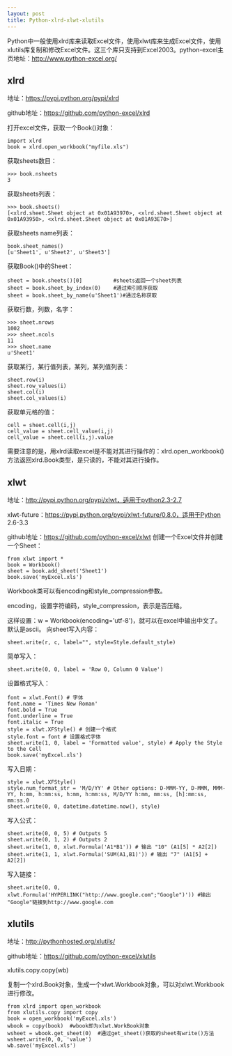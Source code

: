 ```yaml
---
layout: post 
title: Python-xlrd-xlwt-xlutils
---
```



Python中一般使用xlrd库来读取Excel文件，使用xlwt库来生成Excel文件，使用xlutils库复制和修改Excel文件。这三个库只支持到Excel2003。python-excel主页地址：http://www.python-excel.org/

xlrd
---
地址：https://pypi.python.org/pypi/xlrd

github地址：https://github.com/python-excel/xlrd

打开excel文件，获取一个Book()对象：
    
    import xlrd
    book = xlrd.open_workbook("myfile.xls")
获取sheets数目：
    
    >>> book.nsheets
    3
获取sheets列表：
    
    >>> book.sheets()
    [<xlrd.sheet.Sheet object at 0x01A93970>, <xlrd.sheet.Sheet object at 0x01A93950>, <xlrd.sheet.Sheet object at 0x01A93E70>]
获取sheets name列表：
    
    book.sheet_names()
    [u'Sheet1', u'Sheet2', u'Sheet3']
获取Book()中的Sheet：
    
    sheet = book.sheets()[0]          #sheets返回一个sheet列表
    sheet = book.sheet_by_index(0)    #通过索引顺序获取
    sheet = book.sheet_by_name(u'Sheet1')#通过名称获取
获取行数，列数，名字：

	>>> sheet.nrows
	1002
	>>> sheet.ncols
	11
	>>> sheet.name
	u'Sheet1'
获取某行，某行值列表，某列，某列值列表：

	sheet.row(i)
	sheet.row_values(i)
	sheet.col(i)
	sheet.col_values(i)
获取单元格的值：

	cell = sheet.cell(i,j)
	cell_value = sheet.cell_value(i,j)
	cell_value = sheet.cell(i,j).value

需要注意的是，用xlrd读取excel是不能对其进行操作的：xlrd.open_workbook()方法返回xlrd.Book类型，是只读的，不能对其进行操作。

xlwt
---

地址：http://pypi.python.org/pypi/xlwt，适用于python2.3-2.7

xlwt-future：https://pypi.python.org/pypi/xlwt-future/0.8.0，适用于Python 2.6-3.3

github地址：https://github.com/python-excel/xlwt
创建一个Excel文件并创建一个Sheet：

	from xlwt import *
	book = Workbook()
	sheet = book.add_sheet('Sheet1')
	book.save('myExcel.xls')

Workbook类可以有encoding和style\_compression参数。

encoding，设置字符编码，style\_compression，表示是否压缩。

这样设置：w = Workbook(encoding='utf-8')，就可以在excel中输出中文了。默认是ascii。
向sheet写入内容：

	sheet.write(r, c, label="", style=Style.default_style)

简单写入：

	sheet.write(0, 0, label = 'Row 0, Column 0 Value')

设置格式写入：

	font = xlwt.Font() # 字体
	font.name = 'Times New Roman'
	font.bold = True
	font.underline = True
	font.italic = True
	style = xlwt.XFStyle() # 创建一个格式
	style.font = font # 设置格式字体
	sheet.write(1, 0, label = 'Formatted value', style) # Apply the Style to the Cell
	book.save('myExcel.xls')

写入日期：

	style = xlwt.XFStyle()
	style.num_format_str = 'M/D/YY' # Other options: D-MMM-YY, D-MMM, MMM-YY, h:mm, h:mm:ss, h:mm, h:mm:ss, M/D/YY h:mm, mm:ss, [h]:mm:ss, mm:ss.0
	sheet.write(0, 0, datetime.datetime.now(), style)

写入公式：

	sheet.write(0, 0, 5) # Outputs 5
	sheet.write(0, 1, 2) # Outputs 2
	sheet.write(1, 0, xlwt.Formula('A1*B1')) # 输出 "10" (A1[5] * A2[2])
	sheet.write(1, 1, xlwt.Formula('SUM(A1,B1)')) # 输出 "7" (A1[5] + A2[2])

写入链接：

	sheet.write(0, 0, xlwt.Formula('HYPERLINK("http://www.google.com";"Google")')) #输出 "Google"链接到http://www.google.com

xlutils
---

地址：http://pythonhosted.org/xlutils/

github地址：https://github.com/python-excel/xlutils

xlutils.copy.copy(wb)

复制一个xlrd.Book对象，生成一个xlwt.Workbook对象，可以对xlwt.Workbook进行修改。

	from xlrd import open_workbook
	from xlutils.copy import copy
	book = open_workbook('myExcel.xls')
	wbook = copy(book)  #wbook即为xlwt.WorkBook对象
	wsheet = wbook.get_sheet(0)  #通过get_sheet()获取的sheet有write()方法
	wsheet.write(0, 0, 'value')
	wb.save('myExcel.xls')

